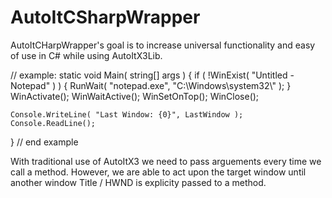 # AutoItCSharpWrapper

AutoItCHarpWrapper's goal is to increase universal functionality and easy of use in C# while using AutoItX3Lib. 

// example:
static void Main( string[] args )
{
    if ( !WinExist( "Untitled - Notepad" ) )
    {
        RunWait( "notepad.exe", "C:\\Windows\\system32\\" );
    }
    WinActivate();
    WinWaitActive();
    WinSetOnTop();
    WinClose();

    Console.WriteLine( "Last Window: {0}", LastWindow );
    Console.ReadLine();
}
// end example


With traditional use of AutoItX3 we need to pass arguements every time we call a method.
However, we are able to act upon the target window until another window Title / HWND is explicity passed to a method.
